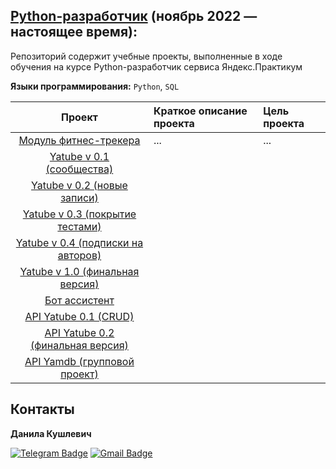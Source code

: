 ## [Python-разработчик](https://practicum.yandex.ru/backend-developer/) (ноябрь 2022 — настоящее время):

Репозиторий содержит учебные проекты, выполненные в ходе обучения на курсе Python-разработчик сервиса Яндекс.Практикум

**Языки программирования:** `Python`, `SQL`



| Проект | Краткое описание проекта | Цель проекта |
| :-----: | :-------------- | :---------- | 
|  [  Модуль фитнес-трекера](https://github.com/dkushlevich/Practicum-by-Yandex-Python/tree/main/01_fitness_tracker)        |      ...         |       ...         |
|  [Yatube v 0.1 (сообщества)](https://github.com/dkushlevich/Practicum-by-Yandex-Python/tree/main/02_Yatube/02_Yatube_v_0.1)        |               |                |
|  [Yatube v 0.2 (новые записи)](https://github.com/dkushlevich/Practicum-by-Yandex-Python/tree/main/02_Yatube/02_Yatube_v_0.2)        |               |                |
|  [Yatube v 0.3 (покрытие тестами)](https://github.com/dkushlevich/Practicum-by-Yandex-Python/tree/main/02_Yatube/02_Yatube_v_0.3)        |               |                |
|  [Yatube v 0.4 (подписки на авторов)](https://github.com/dkushlevich/Practicum-by-Yandex-Python/tree/main/02_Yatube/02_Yatube_v_0.4)        |               |                |
|  [Yatube v 1.0 (финальная версия)](https://github.com/dkushlevich/Practicum-by-Yandex-Python/tree/main/02_Yatube/02_Yatube_v_1.0_custom)        |               |                |
|  [Бот ассистент](https://github.com/dkushlevich/Practicum-by-Yandex-Python/tree/main/04_API_Yatube/04_API_Yatube_v_0.1)        |               |                |
|  [API Yatube 0.1 (CRUD)](https://github.com/dkushlevich/Practicum-by-Yandex-Python/tree/main/04_API_Yatube/04_API_Yatube_v_0.1)        |               |                |
|  [API Yatube 0.2 (финальная версия)](https://github.com/dkushlevich/Practicum-by-Yandex-Python/tree/main/04_API_Yatube/04_API_Yatube_v_0.2)        |               |                |
|  [API Yamdb (групповой проект)](https://github.com/dkushlevich/Practicum-by-Yandex-Python/tree/main/05_API_YamDB)        |               |                |


## Контакты
**Данила Кушлевич** 

[![Telegram Badge](https://img.shields.io/badge/-dkushlevich-blue?style=social&logo=telegram&link=https://t.me/dkushlevich)](https://t.me/dkushlevich) [![Gmail Badge](https://img.shields.io/badge/-dkushlevich@gmail.com-c14438?style=flat&logo=Gmail&logoColor=white&link=mailto:dkushlevich@gmail.com)](mailto:dkushlevich@gmail.com)

